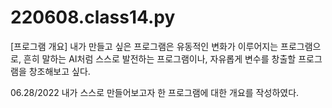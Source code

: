 # 220608.class14.py  
[프로그램 개요]
내가 만들고 싶은 프로그램은 유동적인 변화가 이루어지는 프로그램으로, 흔히 말하는 AI처럼 스스로 발전하는 프로그램이나, 자유롭게 변수를 창출할 프로그램을 창조해보고 싶다.

06.28/2022 내가 스스로 만들어보고자 한 프로그램에 대한 개요를 작성하였다.
